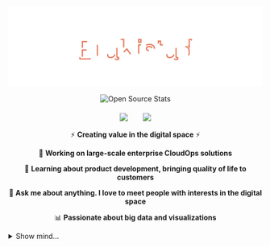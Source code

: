 <!-- contents of title.svg is from github.com/aeneasr/aeneasr -->
![BraKistad](title.svg)

<div align="center">
    <img src="https://img.shields.io/badge/Open%20Source%20Stats-blueviolet?style=for-the-badge&logo=github" alt="Open Source Stats" />
</div>

<div align="center" style="display: flex; justify-content: center; gap: 30px; margin-top: 20px;">
    <div> 
        <img 
            width="350px" 
            src="https://github-readme-stats.vercel.app/api/top-langs/?username=brakistad&layout=compact&count_weight=0.5&size_weight=0.5&langs_count=9&theme=radical"
        />
    </div>
    <div>
        <img 
            width="450px" 
            src="https://github-readme-stats.vercel.app/api?username=brakistad&show_icons=true&include_all_commits=true&count_private=true&&hide=issues&theme=radical"
        />
    </div>
</div>

<div align="center">
    
⚡ **Creating value in the digital space** ⚡
    
🚀 **Working on large-scale enterprise CloudOps solutions**
    
🎯 **Learning about product development, bringing quality of life to customers**
    
💬 **Ask me about anything. I love to meet people with interests in the digital space**
    
📊 **Passionate about big data and visualizations**
    
</div>

<details>
  <summary>
          Show mind...
  </summary>

```bash
cd ~/mind/core/values/
conn_str=$(grep "conn_str" config.env | cut -d '=' -f2)
if [ -z "$conn_str" ]; then
  echo "No VALUES, RUN!"
else
  psql "$conn_str" -c "SELECT * FROM shared_values ORDER BY created_at DESC LIMIT 5;"
fi
```

</details>

